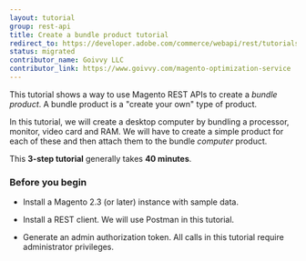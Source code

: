 ```yaml
---
layout: tutorial
group: rest-api
title: Create a bundle product tutorial
redirect_to: https://developer.adobe.com/commerce/webapi/rest/tutorials/bundle-product/
status: migrated
contributor_name: Goivvy LLC
contributor_link: https://www.goivvy.com/magento-optimization-service
---
```


This tutorial shows a way to use Magento REST APIs to create a _bundle product_. A bundle product is a "create your own" type of product.

In this tutorial, we will create a desktop computer by bundling a processor, monitor, video card and RAM. We will have to create a simple product for each of these and then attach them to the bundle _computer_ product.

This **3-step tutorial** generally takes **40 minutes**.

### Before you begin

*  Install a Magento 2.3 (or later) instance with sample data.

*  Install a REST client. We will use Postman in this tutorial.

*  Generate an admin authorization token. All calls in this tutorial require administrator privileges.
